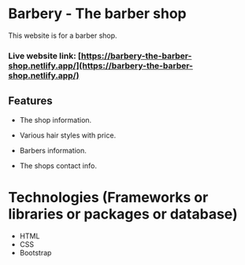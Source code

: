 # Barbery - The barber shop

This website is for a barber shop.

### Live website link: [https://barbery-the-barber-shop.netlify.app/](https://barbery-the-barber-shop.netlify.app/)



## Features

* The shop information.

* Various hair styles with price.

* Barbers information.

* The shops contact info.


# Technologies (Frameworks or libraries or packages or database)

* HTML
* CSS
* Bootstrap

